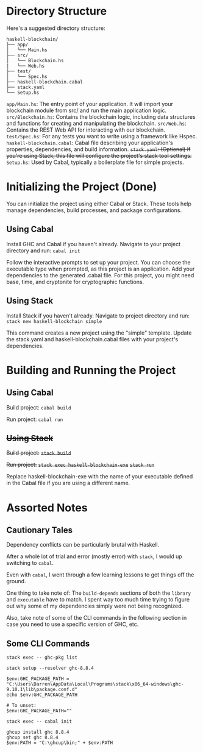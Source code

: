 # Directory Structure

Here's a suggested directory structure:
```
haskell-blockchain/
├── app/
│   └── Main.hs
├── src/
│   └── Blockchain.hs
|   └── Web.hs
├── test/
│   └── Spec.hs
├── haskell-blockchain.cabal
├── stack.yaml
└── Setup.hs
```

`app/Main.hs`: The entry point of your application. It will import your blockchain module from src/ and run the main application logic.
`src/Blockchain.hs`: Contains the blockchain logic, including data structures and functions for creating and manipulating the blockchain.
`src/Web.hs`: Contains the REST Web API for interacting with our blockchain.
`test/Spec.hs`: For any tests you want to write using a framework like Hspec.
`haskell-blockchain.cabal`: Cabal file describing your application's properties, dependencies, and build information.
~~`stack.yaml`: (Optional) If you're using Stack, this file will configure the project's stack tool settings.~~
`Setup.hs`: Used by Cabal, typically a boilerplate file for simple projects.

# Initializing the Project (Done)

You can initialize the project using either Cabal or Stack. These tools help manage dependencies, build processes, and package configurations.

## Using Cabal
Install GHC and Cabal if you haven't already.
Navigate to your project directory and run:
`cabal init`

Follow the interactive prompts to set up your project. You can choose the executable type when prompted, as this project is an application.
Add your dependencies to the generated .cabal file. For this project, you might need base, time, and cryptonite for cryptographic functions.

## Using Stack
Install Stack if you haven't already.
Navigate to project directory and run:
`stack new haskell-blockchain simple`

This command creates a new project using the "simple" template.
Update the stack.yaml and haskell-blockchain.cabal files with your project's dependencies.

# Building and Running the Project

## Using Cabal

Build project:
`cabal build`

Run project:
`cabal run`

## ~~Using Stack~~

~~Build project:~~
~~`stack build`~~

~~Run project:~~
~~`stack exec haskell-blockchain-exe`~~
~~`stack run`~~

Replace haskell-blockchain-exe with the name of your executable defined in the Cabal file if you are using a different name.

# Assorted Notes

## Cautionary Tales

Dependency conflicts can be particularly brutal with Haskell.

After a whole lot of trial and error (mostly error) with `stack`, I would up switching to `cabal`.

Even with `cabal`, I went through a few learning lessons to get things off the ground.

One thing to take note of: The `build-depends` sections of both the `library` and `executable` have to match. I spent way too much time trying to figure out why some of my dependencies simply were not being recognized.

Also, take note of some of the CLI commands in the following section in case you need to use a specific version of GHC, etc.

## Some CLI Commands

```shell
stack exec -- ghc-pkg list

stack setup --resolver ghc-8.8.4

$env:GHC_PACKAGE_PATH = "C:\Users\Darren\AppData\Local\Programs\stack\x86_64-windows\ghc-9.10.1\lib\package.conf.d"
echo $env:GHC_PACKAGE_PATH

# To unset:
$env:GHC_PACKAGE_PATH=""

stack exec -- cabal init
```

```shell
ghcup install ghc 8.8.4
ghcup set ghc 8.8.4
$env:PATH = "C:\ghcup\bin;" + $env:PATH
```
